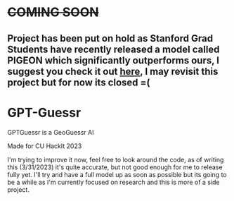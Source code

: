 # ~~COMING SOON~~

## Project has been put on hold as Stanford Grad Students have recently released a model called PIGEON which significantly outperforms ours, I suggest you check it out [here](https://huggingface.co/geolocal/StreetCLIP), I may revisit this project but for now its closed =(

# GPT-Guessr
GPTGuessr is a GeoGuessr AI

Made for CU HackIt 2023

I'm trying to improve it now, feel free to look around the code, as of writing this (3/31/2023) it's quite accurate, but not good enough for me to release fully yet. I'll try and have a full model up as soon as possible but its going to be a while as I'm currently focused on research and this is more of a side project.
